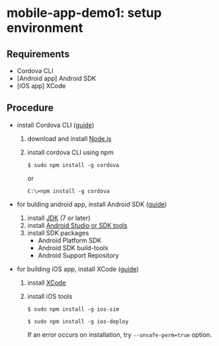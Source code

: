 # mobile-app-demo1: setup environment


## Requirements

- Cordova CLI
- [Android app] Android SDK
- [iOS app] XCode

## Procedure

- install Cordova CLI ([guide](https://cordova.apache.org/docs/en/latest/guide/cli/index.html#installing-the-cordova-cli))
  1. download and install [Node.js](https://nodejs.org/en/download/)
  2. install cordova CLI using npm
  
     `$ sudo npm install -g cordova`

     or

     `C:\>npm install -g cordova`

- for bulding android app, install Android SDK ([guide](https://cordova.apache.org/docs/en/latest/guide/platforms/android/index.html#installing-the-requirements))
  1. install [JDK](http://www.oracle.com/technetwork/java/javase/downloads/index.html) (7 or later)
  2. install [Android Studio or SDK tools](https://developer.android.com/studio/index.html)
  3. install SDK packages
     - Android Platform SDK
     - Android SDK build-tools
     - Android Support Repository

- for building iOS app, install XCode ([guide](https://cordova.apache.org/docs/en/latest/guide/platforms/ios/index.html#installing-the-requirements))
  1. install [XCode](https://itunes.apple.com/us/app/xcode/id497799835?mt=12)
  2. install iOS tools

     `$ sudo npm install -g ios-sim`

     `$ sudo npm install -g ios-deploy`

     If an error occurs on installation, try `--unsafe-perm=true` option.
